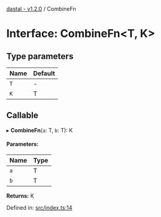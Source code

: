 [dastal - v1.2.0](../README.md) / CombineFn

# Interface: CombineFn<T, K\>

## Type parameters

| Name | Default |
| :------ | :------ |
| `T` | - |
| `K` | T |

## Callable

▸ **CombineFn**(`a`: T, `b`: T): K

#### Parameters:

| Name | Type |
| :------ | :------ |
| `a` | T |
| `b` | T |

**Returns:** K

Defined in: [src/index.ts:14](https://github.com/havelessbemore/dastal/blob/2a8401f/src/index.ts#L14)
